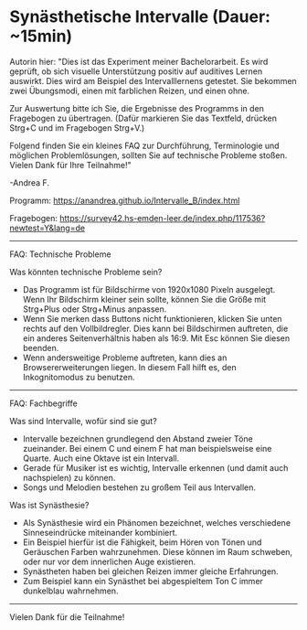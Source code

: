 # Synästhetische Intervalle (Dauer: ~15min)
Autorin hier:
"Dies ist das Experiment meiner Bachelorarbeit.
Es wird geprüft, ob sich visuelle Unterstützung positiv auf auditives Lernen auswirkt.
Dies wird am Beispiel des Intervalllernens getestet. Sie bekommen zwei Übungsmodi, einen mit farblichen Reizen,
und einen ohne.

Zur Auswertung bitte ich Sie, die Ergebnisse des Programms in den Fragebogen zu übertragen. 
(Dafür markieren Sie das Textfeld, drücken Strg+C und im Fragebogen Strg+V.)

Folgend finden Sie ein kleines FAQ zur Durchführung, Terminologie und möglichen Problemlösungen,
sollten Sie auf technische Probleme stoßen.
Vielen Dank für Ihre Teilnahme!"

-Andrea F.

Programm: https://anandrea.github.io/Intervalle_B/index.html

Fragebogen: https://survey42.hs-emden-leer.de/index.php/117536?newtest=Y&lang=de
_________________________________________________________________________________________________
FAQ: Technische Probleme

Was könnten technische Probleme sein?
- Das Programm ist für Bildschirme von 1920x1080 Pixeln ausgelegt. Wenn Ihr Bildschirm kleiner sein sollte, können Sie die Größe mit Strg+Plus oder Strg+Minus anpassen.
- Wenn Sie merken dass Buttons nicht funktionieren, klicken Sie unten rechts auf den Vollbildregler. Dies kann bei Bildschirmen auftreten, die ein anderes Seitenverhältnis haben als 16:9. Mit Esc können Sie diesen beenden.
- Wenn andersweitige Probleme auftreten, kann dies an Browsererweiterungen liegen. In diesem Fall hilft es, den Inkognitomodus zu benutzen.

_________________________________________________________________________________________________
FAQ: Fachbegriffe

Was sind Intervalle, wofür sind sie gut?
- Intervalle bezeichnen grundlegend den Abstand zweier Töne zueinander. Bei einem C und einem F hat man beispielsweise eine Quarte. 
Auch eine Oktave ist ein Intervall.
- Gerade für Musiker ist es wichtig, Intervalle erkennen (und damit auch nachspielen) zu können. 
- Songs und Melodien bestehen zu großem Teil aus Intervallen.

Was ist Synästhesie?
- Als Synästhesie wird ein Phänomen bezeichnet, welches verschiedene Sinneseindrücke miteinander kombiniert.
- Ein Beispiel hierfür ist die Fähigkeit, beim Hören von Tönen und Geräuschen Farben wahrzunehmen. Diese können im Raum schweben,
oder nur vor dem innerlichen Auge existieren. 
- Synästheten haben bei gleichen Reizen immer gleiche Erfahrungen.
- Zum Beispiel kann ein Synästhet bei abgespieltem Ton C immer dunkelblau wahrnehmen.

_________________________________________________________________________________________________

Vielen Dank für die Teilnahme!

